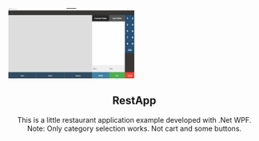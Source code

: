 <img src="https://raw.githubusercontent.com/caglardurmus/RestApp/master/Myapp.gif" alt="demo" style="max-width:50%;">

<div>
<h2 align="center"> RestApp </h2> 
<p align="center">This is a little restaurant application example developed with .Net WPF.<br>
Note: Only category selection works. Not cart and some buttons.
</p>
</div>
